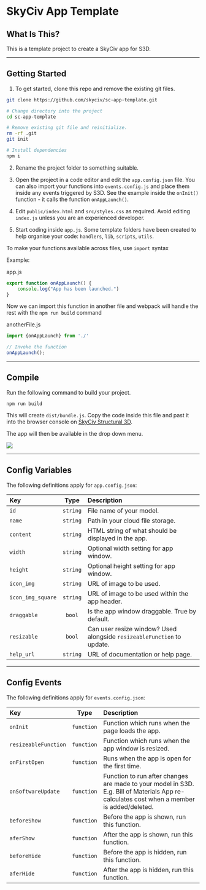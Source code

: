 # SkyCiv App Template

## What Is This?

This is a template project to create a SkyCiv app for S3D.

----

## Getting Started

1. To get started, clone this repo and remove the existing git files.

```zsh
git clone https://github.com/skyciv/sc-app-template.git

# Change directory into the project
cd sc-app-template

# Remove existing git file and reinitialize.
rm -rf .git
git init

# Install dependencies
npm i
```

2. Rename the project folder to something suitable.

3. Open the project in a code editor and edit the `app.config.json` file. You can also import your functions into `events.config.js` and place them inside any events triggered by S3D. See the example inside the `onInit()` function - it calls the function `onAppLaunch()`.

4. Edit `public/index.html` and `src/styles.css` as required. Avoid editing `index.js` unless you are an experienced developer.

5. Start coding inside `app.js`. Some template folders have been created to help organise your code: `handlers`, `lib`, `scripts`, `utils`.

To make your functions available across files, use `import` syntax

Example:

app.js
```js
export function onAppLaunch() {
	console.log("App has been launched.")
}
```

Now we can import this function in another file and webpack will handle the rest with the `npm run build` command

anotherFile.js
```js
import {onAppLaunch} from './'

// Invoke the function
onAppLaunch();
```

----

## Compile
Run the following command to build your project.

```npm run build```

This will create `dist/bundle.js`. Copy the code inside this file and past it into the browser console on [SkyCiv Structural 3D]('https://platform.skyciv.com/structural').

The app will then be available in the drop down menu.

<img src="public/launch-app.png"/>

----

## Config Variables

The following definitions apply for `app.config.json`:

| Key                  |    Type    | Description   |
| :------------------- | :--------: | :------- |
| `id`                 |  `string`  | File name of your model.                               |
| `name`               |  `string`  | Path in your cloud file storage.                       |
| `content`            |  `string`  | HTML string of what should be displayed in the app.    |
| `width`              |  `string`  | Optional width setting for app window.                 |
| `height`             |  `string`  | Optional height setting for app window.                |
| `icon_img`           |  `string`  | URL of image to be used.                               |
| `icon_img_square`    |  `string`  | URL of image to be used within the app header.         |
| `draggable`          |   `bool`   | Is the app window draggable. True by default.          |
| `resizable`          |   `bool`   | Can user resize window? Used alongside `resizeableFunction` to update. |
| `help_url`           |  `string`  | URL of documentation or help page.                     |

----

## Config Events

The following definitions apply for `events.config.json`:

| Key                  |    Type    | Description   |
| :------------------- | :--------: | :------- |
| `onInit`             | `function` | Function which runs when the page loads the app.       |
| `resizeableFunction` | `function` | Function which runs when the app window is resized.    |
| `onFirstOpen`        | `function` | Runs when the app is open for the first time.          |
| `onSoftwareUpdate`   | `function` | Function to run after changes are made to your model in S3D. E.g. Bill of Materials App re-calculates cost when a member is added/deleted. |
| `beforeShow`         | `function` | Before the app is shown, run this function.            |
| `aferShow`           | `function` | After the app is shown, run this function.             |
| `beforeHide`         | `function` | Before the app is hidden, run this function.           |
| `aferHide`           | `function` | After the app is hidden, run this function.            |

